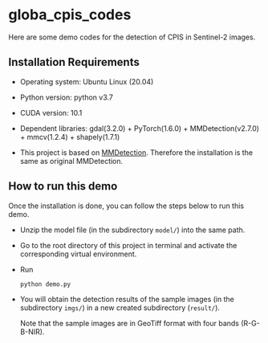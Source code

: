 # globa_cpis_codes
 
Here are some demo codes for the detection of CPIS in Sentinel-2 images. 

## Installation Requirements

- Operating system:  Ubuntu Linux (20.04)

- Python version: python v3.7

- CUDA version: 10.1

- Dependent libraries: gdal(3.2.0) +  PyTorch(1.6.0) + MMDetection(v2.7.0) + mmcv(1.2.4) + shapely(1.7.1)

- This project is based on [MMDetection](https://github.com/open-mmlab/mmdetection). Therefore the installation is the same as original MMDetection.


  
## How to run this demo

Once the installation is done, you can follow the steps below to run this demo.

- Unzip the model file (in the subdirectory `model/`) into the same path.
- Go to the root directory of this project in terminal and activate the corresponding virtual environment.
- Run

  ```
  python demo.py 
  ```

- You will obtain the detection results of the sample images (in the subdirectory `imgs/`) in a new created subdirectory (`result/`).
   
   Note that the sample images are in GeoTiff format with four bands (R-G-B-NIR).


